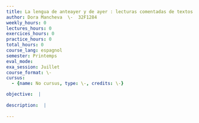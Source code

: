 ```yaml
---
title: La lengua de anteayer y de ayer : lecturas comentadas de textos (ss X-XIX)
author: Dora Mancheva  \-  32F1284
weekly_hours: 0
lectures_hours: 0
exercices_hours: 0
practice_hours: 0
total_hours: 0
course_lang: espagnol
semester: Printemps
eval_mode: 
exa_session: Juillet
course_format: \-
cursus:
  - {name: No cursus, type: \-, credits: \-}

objective:  |
            
description:  |
              
---
```

